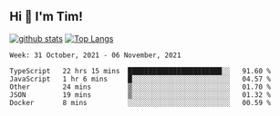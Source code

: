 ## Hi 👋 I'm Tim!
  
  [![github stats](https://github-readme-stats.vercel.app/api?username=thostetler&theme=dracula&count_private=true&show_icons=true)](https://github.com/thostetler/github-readme-stats)
  [![Top Langs](https://github-readme-stats.vercel.app/api/top-langs/?username=thostetler&layout=compact&count_private=true&theme=dracula&show_icons=true)](https://github.com/thostetler/github-readme-stats)
 
<!--START_SECTION:waka-->
```text
Week: 31 October, 2021 - 06 November, 2021

TypeScript   22 hrs 15 mins  ███████████████████████░░   91.60 % 
JavaScript   1 hr 6 mins     █░░░░░░░░░░░░░░░░░░░░░░░░   04.57 % 
Other        24 mins         ▒░░░░░░░░░░░░░░░░░░░░░░░░   01.70 % 
JSON         19 mins         ▒░░░░░░░░░░░░░░░░░░░░░░░░   01.32 % 
Docker       8 mins          ░░░░░░░░░░░░░░░░░░░░░░░░░   00.59 % 
```
<!--END_SECTION:waka-->

